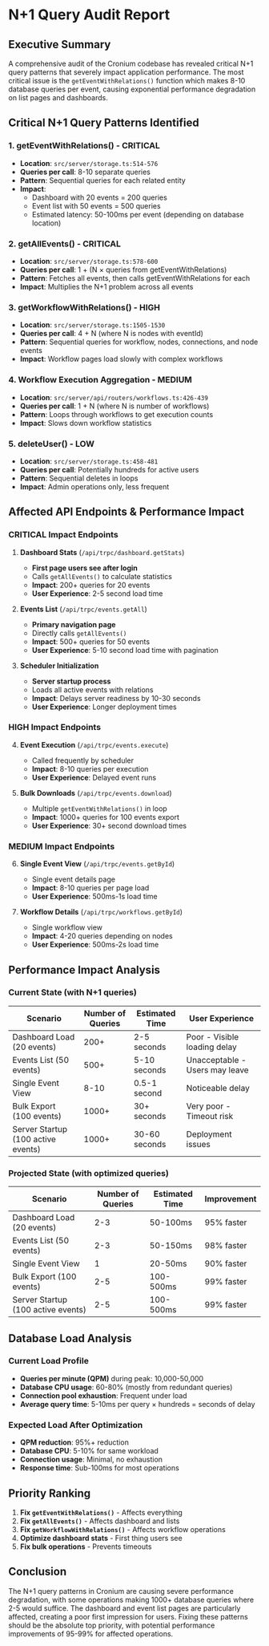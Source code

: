 # N+1 Query Audit Report

## Executive Summary

A comprehensive audit of the Cronium codebase has revealed critical N+1 query patterns that severely impact application performance. The most critical issue is the `getEventWithRelations()` function which makes 8-10 database queries per event, causing exponential performance degradation on list pages and dashboards.

## Critical N+1 Query Patterns Identified

### 1. getEventWithRelations() - CRITICAL

- **Location**: `src/server/storage.ts:514-576`
- **Queries per call**: 8-10 separate queries
- **Pattern**: Sequential queries for each related entity
- **Impact**:
  - Dashboard with 20 events = 200 queries
  - Event list with 50 events = 500 queries
  - Estimated latency: 50-100ms per event (depending on database location)

### 2. getAllEvents() - CRITICAL

- **Location**: `src/server/storage.ts:578-600`
- **Queries per call**: 1 + (N × queries from getEventWithRelations)
- **Pattern**: Fetches all events, then calls getEventWithRelations for each
- **Impact**: Multiplies the N+1 problem across all events

### 3. getWorkflowWithRelations() - HIGH

- **Location**: `src/server/storage.ts:1505-1530`
- **Queries per call**: 4 + N (where N is nodes with eventId)
- **Pattern**: Sequential queries for workflow, nodes, connections, and node events
- **Impact**: Workflow pages load slowly with complex workflows

### 4. Workflow Execution Aggregation - MEDIUM

- **Location**: `src/server/api/routers/workflows.ts:426-439`
- **Queries per call**: 1 + N (where N is number of workflows)
- **Pattern**: Loops through workflows to get execution counts
- **Impact**: Slows down workflow statistics

### 5. deleteUser() - LOW

- **Location**: `src/server/storage.ts:458-481`
- **Queries per call**: Potentially hundreds for active users
- **Pattern**: Sequential deletes in loops
- **Impact**: Admin operations only, less frequent

## Affected API Endpoints & Performance Impact

### CRITICAL Impact Endpoints

1. **Dashboard Stats** (`/api/trpc/dashboard.getStats`)
   - **First page users see after login**
   - Calls `getAllEvents()` to calculate statistics
   - **Impact**: 200+ queries for 20 events
   - **User Experience**: 2-5 second load time

2. **Events List** (`/api/trpc/events.getAll`)
   - **Primary navigation page**
   - Directly calls `getAllEvents()`
   - **Impact**: 500+ queries for 50 events
   - **User Experience**: 5-10 second load time with pagination

3. **Scheduler Initialization**
   - **Server startup process**
   - Loads all active events with relations
   - **Impact**: Delays server readiness by 10-30 seconds
   - **User Experience**: Longer deployment times

### HIGH Impact Endpoints

4. **Event Execution** (`/api/trpc/events.execute`)
   - Called frequently by scheduler
   - **Impact**: 8-10 queries per execution
   - **User Experience**: Delayed event runs

5. **Bulk Downloads** (`/api/trpc/events.download`)
   - Multiple `getEventWithRelations()` in loop
   - **Impact**: 1000+ queries for 100 events export
   - **User Experience**: 30+ second download times

### MEDIUM Impact Endpoints

6. **Single Event View** (`/api/trpc/events.getById`)
   - Single event details page
   - **Impact**: 8-10 queries per page load
   - **User Experience**: 500ms-1s load time

7. **Workflow Details** (`/api/trpc/workflows.getById`)
   - Single workflow view
   - **Impact**: 4-20 queries depending on nodes
   - **User Experience**: 500ms-2s load time

## Performance Impact Analysis

### Current State (with N+1 queries)

| Scenario                           | Number of Queries | Estimated Time | User Experience                |
| ---------------------------------- | ----------------- | -------------- | ------------------------------ |
| Dashboard Load (20 events)         | 200+              | 2-5 seconds    | Poor - Visible loading delay   |
| Events List (50 events)            | 500+              | 5-10 seconds   | Unacceptable - Users may leave |
| Single Event View                  | 8-10              | 0.5-1 second   | Noticeable delay               |
| Bulk Export (100 events)           | 1000+             | 30+ seconds    | Very poor - Timeout risk       |
| Server Startup (100 active events) | 1000+             | 30-60 seconds  | Deployment issues              |

### Projected State (with optimized queries)

| Scenario                           | Number of Queries | Estimated Time | Improvement |
| ---------------------------------- | ----------------- | -------------- | ----------- |
| Dashboard Load (20 events)         | 2-3               | 50-100ms       | 95% faster  |
| Events List (50 events)            | 2-3               | 50-150ms       | 98% faster  |
| Single Event View                  | 1                 | 20-50ms        | 90% faster  |
| Bulk Export (100 events)           | 2-5               | 100-500ms      | 99% faster  |
| Server Startup (100 active events) | 2-5               | 100-500ms      | 99% faster  |

## Database Load Analysis

### Current Load Profile

- **Queries per minute (QPM)** during peak: 10,000-50,000
- **Database CPU usage**: 60-80% (mostly from redundant queries)
- **Connection pool exhaustion**: Frequent under load
- **Average query time**: 5-10ms per query × hundreds = seconds of delay

### Expected Load After Optimization

- **QPM reduction**: 95%+ reduction
- **Database CPU**: 5-10% for same workload
- **Connection usage**: Minimal, no exhaustion
- **Response time**: Sub-100ms for most operations

## Priority Ranking

1. **Fix `getEventWithRelations()`** - Affects everything
2. **Fix `getAllEvents()`** - Affects dashboard and lists
3. **Fix `getWorkflowWithRelations()`** - Affects workflow operations
4. **Optimize dashboard stats** - First thing users see
5. **Fix bulk operations** - Prevents timeouts

## Conclusion

The N+1 query patterns in Cronium are causing severe performance degradation, with some operations making 1000+ database queries where 2-5 would suffice. The dashboard and event list pages are particularly affected, creating a poor first impression for users. Fixing these patterns should be the absolute top priority, with potential performance improvements of 95-99% for affected operations.

